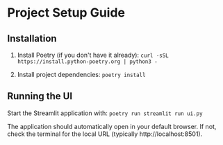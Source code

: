 # Project Setup Guide

## Installation

1. Install Poetry (if you don't have it already):
   ```curl -sSL https://install.python-poetry.org | python3 -```

2. Install project dependencies:
   ```poetry install```

## Running the UI

Start the Streamlit application with:
```poetry run streamlit run ui.py```

The application should automatically open in your default browser. If not, check the terminal for the local URL (typically http://localhost:8501).